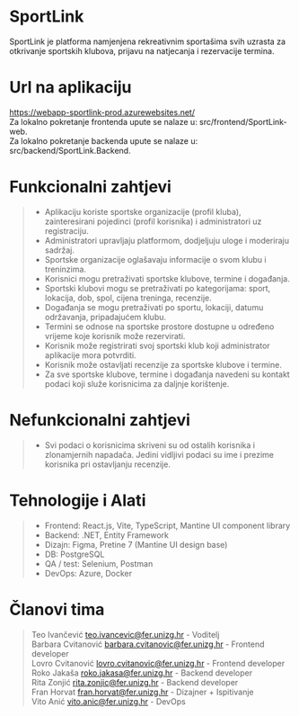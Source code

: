 # SportLink
SportLink je platforma namjenjena rekreativnim sportašima svih uzrasta za otkrivanje sportskih klubova, prijavu na natjecanja i rezervacije termina.  

# Url na aplikaciju

https://webapp-sportlink-prod.azurewebsites.net/  
Za lokalno pokretanje frontenda upute se nalaze u: src/frontend/SportLink-web.  
Za lokalno pokretanje backenda upute se nalaze u: src/backend/SportLink.Backend.  

# Funkcionalni zahtjevi

> - Aplikaciju koriste sportske organizacije (profil kluba), zainteresirani pojedinci (profil korisnika) i administratori uz registraciju.  
> - Administratori upravljaju platformom, dodjeljuju uloge i moderiraju sadržaj.  
> - Sportske organizacije oglašavaju informacije o svom klubu i treninzima.  
> - Korisnici mogu pretraživati sportske klubove, termine i događanja.  
> - Sportski klubovi mogu se pretraživati po kategorijama: sport, lokacija, dob, spol, cijena treninga, recenzije.  
> - Događanja se mogu pretraživati po sportu, lokaciji, datumu održavanja, pripadajućem klubu.  
> - Termini se odnose na sportske prostore dostupne u određeno vrijeme koje korisnik može rezervirati.  
> - Korisnik može registrirati svoj sportski klub koji administrator aplikacije mora potvrditi.
> - Korisnik može ostavljati recenzije za sportske klubove i termine.  
> - Za sve sportske klubove, termine i događanja navedeni su kontakt podaci koji služe korisnicima za daljnje korištenje.  

# Nefunkcionalni zahtjevi

> - Svi podaci o korisnicima skriveni su od ostalih korisnika i zlonamjernih napadača. Jedini vidljivi podaci su ime i prezime korisnika pri ostavljanju recenzije.  


# Tehnologije i Alati
> - Frontend: React.js, Vite, TypeScript, Mantine UI component library
> - Backend: .NET, Entity Framework
> - Dizajn: Figma, Pretine 7 (Mantine UI design base)
> - DB: PostgreSQL
> - QA / test: Selenium, Postman
> - DevOps: Azure, Docker

# Članovi tima
> Teo Ivančević teo.ivancevic@fer.unizg.hr - Voditelj  
> Barbara Cvitanović barbara.cvitanovic@fer.unizg.hr - Frontend developer  
> Lovro Cvitanović lovro.cvitanovic@fer.unizg.hr - Frontend developer  
> Roko Jakaša roko.jakasa@fer.unizg.hr - Backend developer  
> Rita Zonjić rita.zonjic@fer.unizg.hr - Backend developer  
> Fran Horvat fran.horvat@fer.unizg.hr - Dizajner + Ispitivanje  
> Vito Anić vito.anic@fer.unizg.hr - DevOps  
